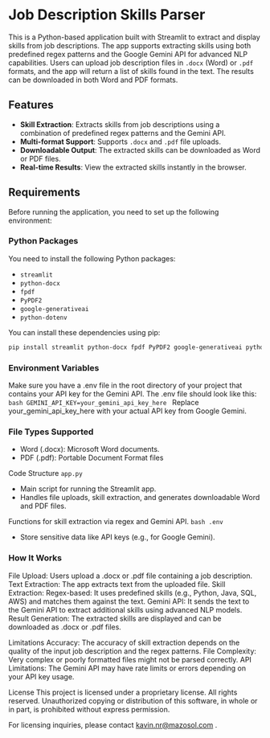 # Job Description Skills Parser

This is a Python-based application built with Streamlit to extract and display skills from job descriptions. The app supports extracting skills using both predefined regex patterns and the Google Gemini API for advanced NLP capabilities. Users can upload job description files in `.docx` (Word) or `.pdf` formats, and the app will return a list of skills found in the text. The results can be downloaded in both Word and PDF formats.

## Features

- **Skill Extraction**: Extracts skills from job descriptions using a combination of predefined regex patterns and the Gemini API.
- **Multi-format Support**: Supports `.docx` and `.pdf` file uploads.
- **Downloadable Output**: The extracted skills can be downloaded as Word or PDF files.
- **Real-time Results**: View the extracted skills instantly in the browser.

## Requirements

Before running the application, you need to set up the following environment:

### Python Packages
You need to install the following Python packages:

- `streamlit`
- `python-docx`
- `fpdf`
- `PyPDF2`
- `google-generativeai`
- `python-dotenv`

You can install these dependencies using pip:

```bash
pip install streamlit python-docx fpdf PyPDF2 google-generativeai python-dotenv
```

### Environment Variables
Make sure you have a .env file in the root directory of your project that contains your API key for the Gemini API. The .env file should look like this:
```bash GEMINI_API_KEY=your_gemini_api_key_here ```
Replace your_gemini_api_key_here with your actual API key from Google Gemini.

### File Types Supported
- Word (.docx): Microsoft Word documents.
- PDF (.pdf): Portable Document Format files

Code Structure
```app.py```
- Main script for running the Streamlit app.
- Handles file uploads, skill extraction, and generates downloadable Word and PDF files.

Functions for skill extraction via regex and Gemini API.
```bash .env```
- Store sensitive data like API keys (e.g., for Google Gemini).

### How It Works
File Upload: Users upload a .docx or .pdf file containing a job description.
Text Extraction: The app extracts text from the uploaded file.
Skill Extraction:
Regex-based: It uses predefined skills (e.g., Python, Java, SQL, AWS) and matches them against the text.
Gemini API: It sends the text to the Gemini API to extract additional skills using advanced NLP models.
Result Generation: The extracted skills are displayed and can be downloaded as .docx or .pdf files.


Limitations
Accuracy: The accuracy of skill extraction depends on the quality of the input job description and the regex patterns.
File Complexity: Very complex or poorly formatted files might not be parsed correctly.
API Limitations: The Gemini API may have rate limits or errors depending on your API key usage.

License
This project is licensed under a proprietary license. All rights reserved. Unauthorized copying or distribution of this software, in whole or in part, is prohibited without express permission.

For licensing inquiries, please contact kavin.nr@mazosol.com . 
